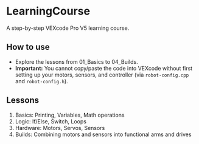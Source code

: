 # LearningCourse

A step-by-step VEXcode Pro V5 learning course.

## How to use
- Explore the lessons from 01_Basics to 04_Builds.
- **Important:** You cannot copy/paste the code into VEXcode without first setting up your motors, sensors, and controller (via `robot-config.cpp` and `robot-config.h`).

## Lessons
1. Basics: Printing, Variables, Math operations
2. Logic: If/Else, Switch, Loops
3. Hardware: Motors, Servos, Sensors
4. Builds: Combining motors and sensors into functional arms and drives
